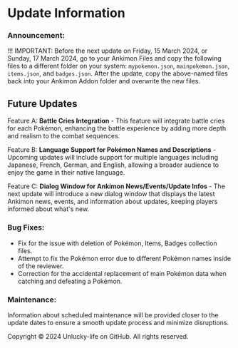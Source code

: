 # Update Information

### Announcement:

!!! IMPORTANT: Before the next update on Friday, 15 March 2024, or Sunday, 17 March 2024, go to your Ankimon Files and copy the following files to a different folder on your system: `mypokemon.json`, `mainpokemon.json`, `items.json`, and `badges.json`. After the update, copy the above-named files back into your Ankimon Addon folder and overwrite the new files.

## Future Updates

Feature A: **Battle Cries Integration** - This feature will integrate battle cries for each Pokémon, enhancing the battle experience by adding more depth and realism to the combat sequences.

Feature B: **Language Support for Pokémon Names and Descriptions** - Upcoming updates will include support for multiple languages including Japanese, French, German, and English, allowing a broader audience to enjoy the game in their native language.

Feature C: **Dialog Window for Ankimon News/Events/Update Infos** - The next update will introduce a new dialog window that displays the latest Ankimon news, events, and information about updates, keeping players informed about what's new.

### Bug Fixes:

- Fix for the issue with deletion of Pokémon, Items, Badges collection files.
- Attempt to fix the Pokémon error due to different Pokémon names inside of the reviewer.
- Correction for the accidental replacement of main Pokémon data when catching and defeating a Pokémon.

### Maintenance:

Information about scheduled maintenance will be provided closer to the update dates to ensure a smooth update process and minimize disruptions.

Copyright © 2024 Unlucky-life on GitHub. All rights reserved.

